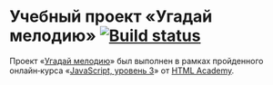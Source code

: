 # Учебный проект «Угадай мелодию» [![Build status][travis-image]][travis-url]

Проект «[Угадай мелодию](https://github.com/bini1988/202794-guess-melody-1/blob/master/Specification.md)» был выполнен в рамках пройденного онлайн‑курса «[JavaScript, уровень 3](https://htmlacademy.ru/intensive/react)» от [HTML Academy](https://htmlacademy.ru).

[travis-image]: https://travis-ci.com/htmlacademy-react/202794-guess-melody-1.svg?branch=master
[travis-url]: https://travis-ci.com/htmlacademy-react/202794-guess-melody-1
